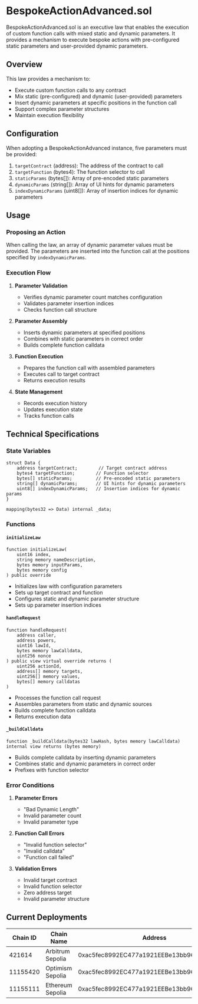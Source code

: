 # BespokeActionAdvanced.sol

BespokeActionAdvanced.sol is an executive law that enables the execution of custom function calls with mixed static and dynamic parameters. It provides a mechanism to execute bespoke actions with pre-configured static parameters and user-provided dynamic parameters.

## Overview

This law provides a mechanism to:
- Execute custom function calls to any contract
- Mix static (pre-configured) and dynamic (user-provided) parameters
- Insert dynamic parameters at specific positions in the function call
- Support complex parameter structures
- Maintain execution flexibility

## Configuration

When adopting a BespokeActionAdvanced instance, five parameters must be provided:

1. `targetContract` (address): The address of the contract to call
2. `targetFunction` (bytes4): The function selector to call
3. `staticParams` (bytes[]): Array of pre-encoded static parameters
4. `dynamicParams` (string[]): Array of UI hints for dynamic parameters
5. `indexDynamicParams` (uint8[]): Array of insertion indices for dynamic parameters

## Usage

### Proposing an Action

When calling the law, an array of dynamic parameter values must be provided. The parameters are inserted into the function call at the positions specified by `indexDynamicParams`.

### Execution Flow

1. **Parameter Validation**
   - Verifies dynamic parameter count matches configuration
   - Validates parameter insertion indices
   - Checks function call structure

2. **Parameter Assembly**
   - Inserts dynamic parameters at specified positions
   - Combines with static parameters in correct order
   - Builds complete function calldata

3. **Function Execution**
   - Prepares the function call with assembled parameters
   - Executes call to target contract
   - Returns execution results

4. **State Management**
   - Records execution history
   - Updates execution state
   - Tracks function calls

## Technical Specifications

### State Variables

```solidity
struct Data {
    address targetContract;        // Target contract address
    bytes4 targetFunction;        // Function selector
    bytes[] staticParams;         // Pre-encoded static parameters
    string[] dynamicParams;       // UI hints for dynamic parameters
    uint8[] indexDynamicParams;   // Insertion indices for dynamic params
}

mapping(bytes32 => Data) internal _data;
```

### Functions

#### `initializeLaw`
```solidity
function initializeLaw(
    uint16 index,
    string memory nameDescription,
    bytes memory inputParams,
    bytes memory config
) public override
```
- Initializes law with configuration parameters
- Sets up target contract and function
- Configures static and dynamic parameter structure
- Sets up parameter insertion indices

#### `handleRequest`
```solidity
function handleRequest(
    address caller,
    address powers,
    uint16 lawId,
    bytes memory lawCalldata,
    uint256 nonce
) public view virtual override returns (
    uint256 actionId,
    address[] memory targets,
    uint256[] memory values,
    bytes[] memory calldatas
)
```
- Processes the function call request
- Assembles parameters from static and dynamic sources
- Builds complete function calldata
- Returns execution data

#### `_buildCalldata`
```solidity
function _buildCalldata(bytes32 lawHash, bytes memory lawCalldata) internal view returns (bytes memory)
```
- Builds complete calldata by inserting dynamic parameters
- Combines static and dynamic parameters in correct order
- Prefixes with function selector

### Error Conditions

1. **Parameter Errors**
   - "Bad Dynamic Length"
   - Invalid parameter count
   - Invalid parameter type

2. **Function Call Errors**
   - "Invalid function selector"
   - "Invalid calldata"
   - "Function call failed"

3. **Validation Errors**
   - Invalid target contract
   - Invalid function selector
   - Zero address target
   - Invalid parameter structure

## Current Deployments

| Chain ID  | Chain Name         | Address                                      |
|-----------|-------------------|----------------------------------------------|
| 421614    | Arbitrum Sepolia  | 0xac5fec8992EC477a1921EEBe13bb962FDf41a197  |
| 11155420  | Optimism Sepolia  | 0xac5fec8992EC477a1921EEBe13bb962FDf41a197  |
| 11155111  | Ethereum Sepolia  | 0xac5fec8992EC477a1921EEBe13bb962FDf41a197  | 



